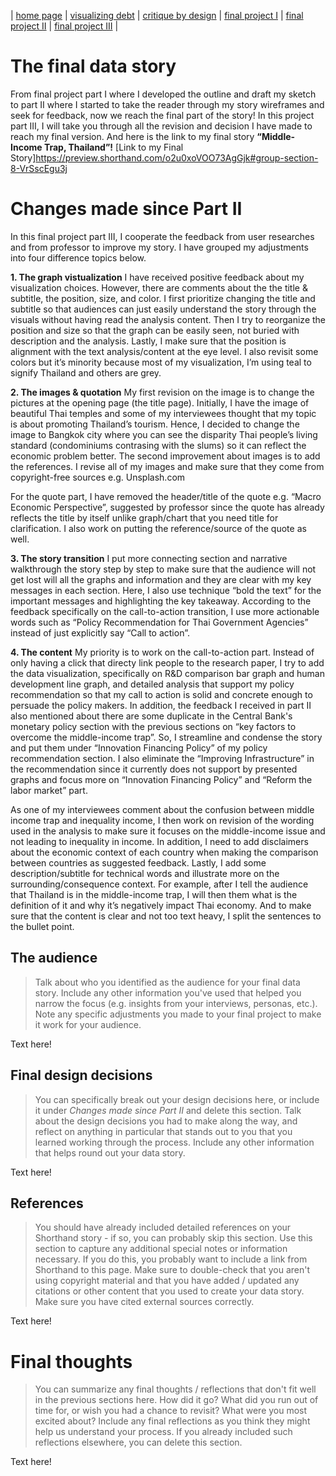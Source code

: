 | [home page](https://cmustudent.github.io/tswd-portfolio-templates/) | [visualizing debt](visualizing-government-debt) | [critique by design](critique-by-design) | [final project I](final-project-part-one) | [final project II](final-project-part-two) | [final project III](final-project-part-three) |

# The final data story
From final project part I where I developed the outline and draft my sketch to part II where I started to take the reader through my story wireframes and seek for feedback, now we reach the final part of the story! In this project part III, I will take you through all the revision and decision I have made to reach my final version. And here is the link to my final story **“Middle-Income Trap, Thailand”!**
[Link to my Final Story]https://preview.shorthand.com/o2u0xoVOO73AgGjk#group-section-8-VrSscEgu3j 


# Changes made since Part II
In this final project part III, I cooperate the feedback from user researches and from professor to improve my story. I have grouped my adjustments into four difference topics below.

**1. The graph vistualization**
I have received positive feedback about my visualization choices. However, there are comments about the the title & subtitle, the position, size, and color. I first prioritize changing the title and subtitle so that audiences can just easily understand the story through the visuals without having read the analysis content. Then I try to reorganize the position and size so that the graph can be easily seen, not buried with description and the analysis. Lastly, I make sure that the position is alignment with the text analysis/content at the eye level. I also revisit some colors but it’s minority because most of my visualization, I’m using teal to signify Thailand and others are grey. 

**2. The images & quotation**
My first revision on the image is to change the pictures at the opening page (the title page). Initially, I have the image of beautiful Thai temples and some of my interviewees thought that my topic is about promoting Thailand’s tourism. Hence, I decided to change the image to Bangkok city where you can see the disparity Thai people’s living standard (condominiums contrasing with the slums) so it can reflect the economic problem better. The second improvement about images is to add the references. I revise all of my images and make sure that they come from copyright-free sources e.g. Unsplash.com

For the quote part, I have removed the header/title of the quote e.g. “Macro Economic Perspective”, suggested by professor since the quote has already reflects the title by itself unlike graph/chart that you need title for clarification. I also work on putting the reference/source of the quote as well.

**3. The story transition**
I put more connecting section and narrative walkthrough the story step by step to make sure that the audience will not get lost will all the graphs and information and they are clear with my key messages in each section. Here, I also use technique “bold the text” for the important messages and highlighting the key takeaway. According to the feedback specifically on the call-to-action transition, I use more actionable words such as “Policy Recommendation for Thai Government Agencies” instead of just explicitly say “Call to action”. 

**4. The content**
My priority is to work on the call-to-action part. Instead of only having a click that directy link people to the research paper, I try to add the data visualization, specifically on R&D comparison bar graph and human development line graph, and detailed analysis that support my policy recommendation so that my call to action is solid and concrete enough to persuade the policy makers. In addition, the feedback I received in part II also mentioned about there are some duplicate in the Central Bank's monetary policy section with the previous sections on “key factors to overcome the middle-income trap”. So, I streamline and condense the story and put them under “Innovation Financing Policy” of my policy recommendation section. I also eliminate the “Improving Infrastructure” in the recommendation since it currently does not support by presented graphs and focus more on “Innovation Financing Policy” and “Reform the labor market” part. 

As one of my interviewees comment about the confusion between middle income trap and inequality income, I then work on revision of the wording used in the analysis to make sure it focuses on the middle-income issue and not leading to inequality in income. In addition, I need to add disclaimers about the economic context of each country when making the comparison between countries as suggested feedback. Lastly, I add some description/subtitle for technical words and illustrate more on the surrounding/consequence context. For example, after I tell the audience that Thailand is in the middle-income trap, I will then them what is the definition of it and why it’s negatively impact Thai economy. And to make sure that the content is clear and not too text heavy, I split the sentences to the bullet point.


## The audience
> Talk about who you identified as the audience for your final data story.  Include any other information you've used that helped you narrow the focus (e.g. insights from your interviews, personas, etc.).  Note any specific adjustments you made to your final project to make it work for your audience.

Text here!

## Final design decisions
> You can specifically break out your design decisions here, or include it under *Changes made since Part II* and delete this section. Talk about the design decisions you had to make along the way, and reflect on anything in particular that stands out to you that you learned working through the process.  Include any other information that helps round out your data story. 

Text here!

## References
> You should have already included detailed references on your Shorthand story - if so, you can probably skip this section.  Use this section to capture any additional special notes or information necessary.  If you do this, you probably want to include a link from Shorthand to this page. Make sure to double-check that you aren't using copyright material and that you have added / updated any citations or other content that you used to create your data story.  Make sure you have cited external sources correctly. 

Text here!

# Final thoughts
> You can summarize any final thoughts / reflections that don't fit well in the previous sections here.  How did it go?  What did you run out of time for, or wish you had a chance to revisit?  What were you most excited about?  Include any final reflections as you think they might help us understand your process.  If you already included such reflections elsewhere, you can delete this section. 

Text here!
